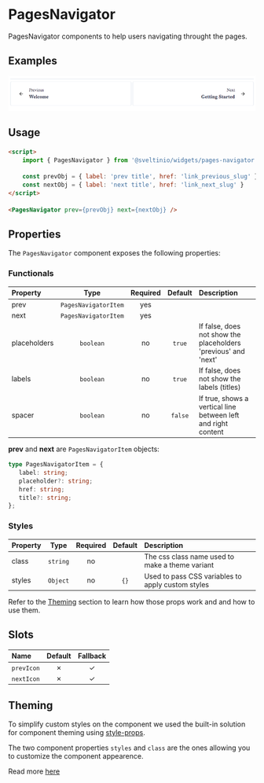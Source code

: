 # PagesNavigator

PagesNavigator components to help users navigating throught the pages.

## Examples

<img src="./assets/images/default.png" alt="PagesNavigator - Default Styles" />

## Usage

```html
<script>
    import { PagesNavigator } from '@sveltinio/widgets/pages-navigator';

    const prevObj = { label: 'prev title', href: 'link_previous_slug' };
    const nextObj = { label: 'next title', href: 'link_next_slug' }
</script>

<PagesNavigator prev={prevObj} next={nextObj} />
```

## Properties

The `PagesNavigator` component exposes the following properties:

### Functionals

| Property     | Type                 | Required | Default | Description                                                    |
| :----------- | :------------------: | :------: | :-----: | :------------------------------------------------------------- |
| prev         | `PagesNavigatorItem` |    yes   |         |                                                                |
| next         | `PagesNavigatorItem` |    yes   |         |                                                                |
| placeholders | `boolean`            |    no    |  `true` | If false, does not show the placeholders 'previous' and 'next' |
| labels       | `boolean`            |    no    |  `true` | If false, does not show the labels (titles)                    |
| spacer       | `boolean`            |    no    | `false` | If true, shows a vertical line between left and right content  |

**prev** and **next** are `PagesNavigatorItem` objects:

```typescript
type PagesNavigatorItem = {
   label: string;
   placeholder?: string;
   href: string;
   title?: string;
};
```

### Styles

| Property     | Type     | Required | Default | Description                                       |
| :----------- | :------: | :------: | :-----: | :------------------------------------------------ |
| class        | `string` |    no    |         | The css class name used to make a theme variant   |
| styles       | `Object` |    no    |   `{}`  | Used to pass CSS variables to apply custom styles |

Refer to the [Theming](#theming) section to learn how those props work and and how to use them.

## Slots

| Name       | Default | Fallback |
| :--------- | :-----: | :------: |
| `prevIcon` | ✗       |    ✓     |
| `nextIcon` | ✗       |    ✓     |

## Theming

To simplify custom styles on the component we used the built-in solution for component theming using [style-props].

The two component properties `styles` and `class` are the ones allowing you to customize the component appearence.

Read more [here](./THEMING.md)

<!-- Resources -->
[style-props]: https://svelte.dev/docs#template-syntax-component-directives---style-props
